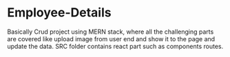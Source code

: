 # Employee-Details
Basically Crud project using MERN stack, where all the challenging parts are covered like upload image from user end and show it to the page and update the data.
SRC folder contains react part such as components routes.
